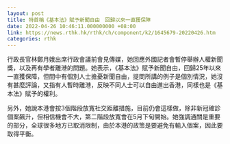```yaml
---
layout: post
title: 特首稱《基本法》賦予新聞自由　回歸以來一直獲保障
date: 2022-04-26 10:46:11.000000000 +08:00
link: https://news.rthk.hk/rthk/ch/component/k2/1645679-20220426.htm
categories: rthk
---
```


行政長官林鄭月娥出席行政會議前會見傳媒，她回應外國記者會暫停舉辦人權新聞獎，以及再有學者離港的問題。她表示，《基本法》賦予新聞自由，回歸25年以來一直獲保障，但間中有個別人士擔憂新聞自由，提問所講的例子是個別情況，她沒有甚麼評論，又指有人暫時離港，反映不同人士可以自由進出香港，同樣也是《基本法》賦予的權利。

另外，她說本港會按3個階段放寬社交距離措施，目前仍會這樣做，除非新冠確診個案飆升，但相信機會不大，第二階段放寬會在5月下旬開始。她強調通關是重要的部分，全球很多地方已取消限制，由於本港的政策是要避免有輸入個案，因此要取得平衡。
